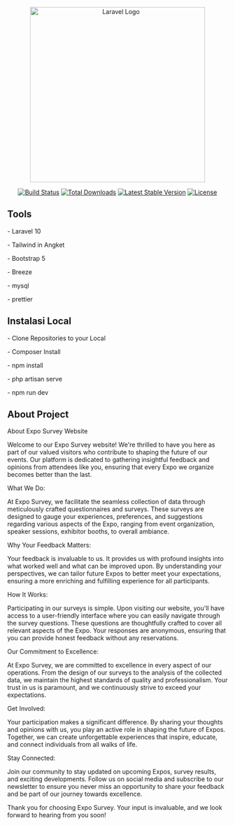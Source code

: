 <p align="center"><a href="https://laravel.com" target="_blank"><img src="https://raw.githubusercontent.com/laravel/art/master/logo-lockup/5%20SVG/2%20CMYK/1%20Full%20Color/laravel-logolockup-cmyk-red.svg" width="400" alt="Laravel Logo"></a></p>

<p align="center">
<a href="https://github.com/laravel/framework/actions"><img src="https://github.com/laravel/framework/workflows/tests/badge.svg" alt="Build Status"></a>
<a href="https://packagist.org/packages/laravel/framework"><img src="https://img.shields.io/packagist/dt/laravel/framework" alt="Total Downloads"></a>
<a href="https://packagist.org/packages/laravel/framework"><img src="https://img.shields.io/packagist/v/laravel/framework" alt="Latest Stable Version"></a>
<a href="https://packagist.org/packages/laravel/framework"><img src="https://img.shields.io/packagist/l/laravel/framework" alt="License"></a>
</p>

## Tools
<p>- Laravel 10</p>
<p>- Tailwind in Angket</p>
<p>- Bootstrap 5</p>
<p>- Breeze</p>
<p>- mysql</p>
<p>- prettier</p>

## Instalasi Local

<p>- Clone Repositories to your Local</p>
<p>- Composer Install</p>
<p>- npm install</p>
<p>- php artisan serve</p>
<p>- npm run dev</p>

## About Project
<p>About Expo Survey Website

Welcome to our Expo Survey website! We're thrilled to have you here as part of our valued visitors who contribute to shaping the future of our events. Our platform is dedicated to gathering insightful feedback and opinions from attendees like you, ensuring that every Expo we organize becomes better than the last.

What We Do:

At Expo Survey, we facilitate the seamless collection of data through meticulously crafted questionnaires and surveys. These surveys are designed to gauge your experiences, preferences, and suggestions regarding various aspects of the Expo, ranging from event organization, speaker sessions, exhibitor booths, to overall ambiance.

Why Your Feedback Matters:

Your feedback is invaluable to us. It provides us with profound insights into what worked well and what can be improved upon. By understanding your perspectives, we can tailor future Expos to better meet your expectations, ensuring a more enriching and fulfilling experience for all participants.

How It Works:

Participating in our surveys is simple. Upon visiting our website, you'll have access to a user-friendly interface where you can easily navigate through the survey questions. These questions are thoughtfully crafted to cover all relevant aspects of the Expo. Your responses are anonymous, ensuring that you can provide honest feedback without any reservations.

Our Commitment to Excellence:

At Expo Survey, we are committed to excellence in every aspect of our operations. From the design of our surveys to the analysis of the collected data, we maintain the highest standards of quality and professionalism. Your trust in us is paramount, and we continuously strive to exceed your expectations.

Get Involved:

Your participation makes a significant difference. By sharing your thoughts and opinions with us, you play an active role in shaping the future of Expos. Together, we can create unforgettable experiences that inspire, educate, and connect individuals from all walks of life.

Stay Connected:

Join our community to stay updated on upcoming Expos, survey results, and exciting developments. Follow us on social media and subscribe to our newsletter to ensure you never miss an opportunity to share your feedback and be part of our journey towards excellence.

Thank you for choosing Expo Survey. Your input is invaluable, and we look forward to hearing from you soon!




</p>
